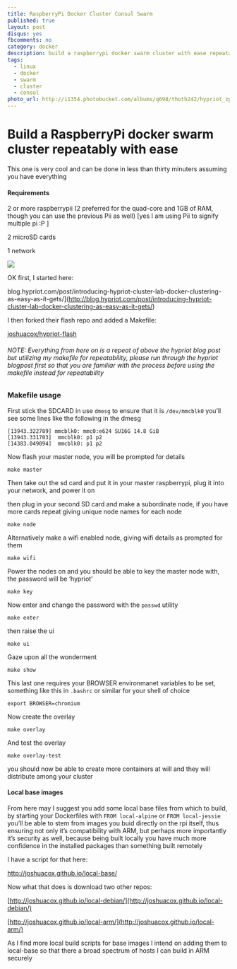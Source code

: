 ```yaml
---
title: RaspberryPi Docker Cluster Consul Swarm
published: true
layout: post
disqus: yes
fbcomments: no
category: docker
description: build a raspberrypi docker swarm cluster with ease repeatably
tags: 
  - linux
  - docker
  - swarm
  - cluster
  - consul
photo_url: http://i1354.photobucket.com/albums/q698/thoth242/hypriot_zpsqhyizsex.png
---
```


# Build a RaspberryPi docker swarm cluster repeatably with ease

This one is very cool and can be done in less than thirty minuters assuming you have everything

#### Requirements

2 or more raspberrypii (2 preferred for the quad-core and 1GB of RAM, though you can use the previous Pii as well) [yes I am using Pii to signify multiple pi :P ]

2 microSD cards

1 network

![](http://i1354.photobucket.com/albums/q698/thoth242/cluster_lab_zpsv40odaya.png)

OK first, I started here:

blog.hypriot.com/post/introducing-hypriot-cluster-lab-docker-clustering-as-easy-as-it-gets/](http://blog.hypriot.com/post/introducing-hypriot-cluster-lab-docker-clustering-as-easy-as-it-gets/)

I then forked their flash repo and added a Makefile:

[joshuacox/hypriot-flash](https://github.com/joshuacox/hypriot-flash)

###### NOTE: Everything from here on is a repeat of above the hypriot blog post but utilizing my makefile for repeatability, please run through the hypriot blogpost first so that you are familiar with the process before using the makefile instead for repeatability

### Makefile usage

First stick the SDCARD in use `dmesg` to ensure that it is `/dev/mmcblk0` you’ll see some lines like the following in the dmesg

```
[13943.322789] mmcblk0: mmc0:e624 SU16G 14.8 GiB 
[13943.331703]  mmcblk0: p1 p2
[14383.049094]  mmcblk0: p1 p2
```
Now flash your master node, you will be prompted for details

```
make master
```

Then take out the sd card and put it in your master raspberrypi, plug it into your network, and power it on

then plug in your second SD card and make a subordinate node, if you have more cards repeat giving unique node names for each node

```
make node
```

Alternatively make a wifi enabled node, giving wifi details as prompted for them

```
make wifi
```

Power the nodes on and you should be able to key the master node with, the password will be ‘hypriot’

```
make key
```

Now enter and change the password with the `passwd` utility

```
make enter
```

then raise the ui
```
make ui
```

Gaze upon all the wonderment

```
make show
```

This last one requires your BROWSER environmanet variables to be set, something like this in `.bashrc` or similar for your shell of choice

```
export BROWSER=chromium
```

Now create the overlay

```
make overlay
```

And test the overlay

```
make overlay-test
```

you should now be able to create more containers at will and they will distribute among your cluster


#### Local base images

From here may I suggest you add some local base files from which to build, by starting your Dockerfiles with `FROM local-alpine` or `FROM local-jessie` you’ll be able to stem from images you buid directly on the rpi itself, thus ensuring not only it’s compatibility with ARM, but perhaps more importantly it’s security as well, because being built locally you have much more confidence in the installed packages than something built remotely

I have a script for that here:

http://joshuacox.github.io/local-base/

Now what that does is download two other repos:

[http://joshuacox.github.io/local-debian/](http://joshuacox.github.io/local-debian/)

[http://joshuacox.github.io/local-arm/](http://joshuacox.github.io/local-arm/)

As I find more local build scripts for base images I intend on adding them to local-base so that there a broad spectrum of hosts I can build in ARM securely
